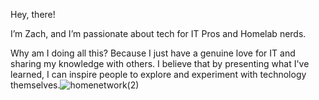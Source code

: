 Hey, there!

I’m Zach, and I’m passionate about tech for IT Pros and Homelab nerds.

Why am I doing all this? Because I just have a genuine love for IT and sharing my knowledge with others. I believe that by presenting what I've learned, I can inspire people to explore and experiment with technology themselves.![homenetwork(2)](https://github.com/user-attachments/assets/7acf8cac-8333-4a98-a23c-2accf908be7d)

